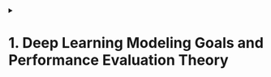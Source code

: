 

<details>
<summary><h1>1. Deep Learning Modeling Goals and Performance Evaluation Theory</h1></summary>


## 1.1 Setup package automatic load in Jupyter initialization process
- Find .ipython/profile_default/startup. If not there, create it.
- create start.py file inside that folder
- input following codes:
  
```python
import random

import time

import math

import matplotlib as mpl
import matplotlib.pyplot as plt
from mpl_toolkits.mplot3d import Axes3D

import numpy as np

import pandas as pd

import torch
from torch import nn, optim
import torch.nn.functional as F
from torch.utils.data import Dataset, TensorDataset, DataLoader

from torchLearning import *

from IPython.core.interactiveshell import InteractiveShell
InteractiveShell.ast_node_interactivity = "all"
```

- restart ipy to check

## 1.2 Machine Learning Goals and Model Evaluation Methods


## 1.3 Manually implement splitting traing and test dataset

```python

def data_split(features, labels, rate=0.7):
  num_examples=len(features)
  indices=list(range(num_examples))
  random.shuffle(indices)
  num_train=int(num_examples*rate)
  indices_train=torch.tensor(indices[:num_train])
  indices_test=torch.tensor(indices[num_train:])
  Xtrain=features[indices_train]
  ytrain=labels[indices_train]
  Xtest=features[indices_test]
  ytest=labels[indices_test]
  return Xtrain, Xtest, ytrain, ytest

torch.manual_seed(420)
features, labels=tensorGenReg()

Xtrain, Xtest, ytrain, ytest=data_split(features, labels)

batch_size=10
lr=0.03
num_epochs=5
w=torch.zeros(3,1, requires_grad=True)

net=linreg
loss=MSE_loss

for epoch in range(num_epochs):
  for X,y in data_iter(batch_size, Xtrain, ytrain):
    l=loss(net(X,w),y)
    l.backward()
    sgd(w,lr)

MSE_loss(torch.mm(Xtrain, w), ytrain)
MSE_loss(torch.mm(Xtest, w), ytest)

```

## 1.4 Dataset and DataLoader introduction and dataset split function
Considering that deep learning usually process large dataset, therefore it's not possible that create a new set and store the data. PyTorch usually store the data by mapping the indexing.

```python
from torch.utils.data import random_split

t=torch.arange(12).reshape(4,3)

random_split(t, [2,2])

```

```python
class LBCDataset(Dataset):
  def __init__(self,data):
    self.features=data.data
    self.labels=data.target
    self.lens=len(data.data)

  def __getitem__(self, index):
    return self.features[index,:], self.labels[index]

  sef __len__(self):
    return self.lens

data=LBC()
LBC_data=LBCDataset(data)

LBC_data.lens

LBC_data.__getitem__[2]

LBC_data.features[2]

LBC_data.labels[2]

LBC_train, LBC_test = random_split(LBC_data, [num_train, num_test])

LBC_train.dataset == LBC_data

LBC_train.indices[:10]

```
Although data processing using PyTorch seems more complicated, it is very necessary to use PyTorch to pre-process the data, especially for the large scale, non-structural data.
We have to use DataLoader function to transfer the data from normal condition to "can be modeled" condition. The "can be modeled" condition means that after DataLoader function, data not included original data information, but also included process method information, such as number of batches, batch_size, shuffle, num_worker, etc.

```python
train_loader=DataLoader(LBC_train, batch_size=10, shuffle=True)
test_loader=DataLoader(LBC_test, batch_size=10, shuffle=False)

train_loader.dataset
```

The above codes can be summarized as follows, you can image that the encapsulation process is a mapped storage as follows

![Data Encapsulation](/_Deep_Learning_using_PyTorch/imgs/Data_encapsulation.png)

The above figure can be codes as follows
```python
class LBCDataset(Dataset):
  def __init__(self,data):
    self.features=data.data
    self.labels=data.target
    self.lens=len(data.data)

  def __getitem__(self, index):
    return self.features[index,:], self.labels[index]

  sef __len__(self):
    return self.lens

data=LBC()
LBC_data=LBCDataset(data)   #encapsulation

LBC_train, LBC_test = random_split(LBC_data, [num_train, num_test])   #split

train_loader=DataLoader(LBC_train, batch_size=10, shuffle=True)    #load
test_loader=DataLoader(LBC_test, batch_size=10, shuffle=False)
```

The reason that we use process data with above figure is that
- This process fit not only structural data but also non-structural data
- 


  
</details>


